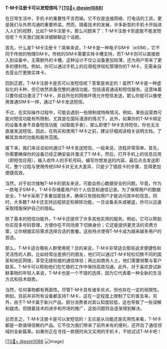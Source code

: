 **T-M卡注册卡可以发短信吗？[[TG💪+ @esim1088](https://t.me/s/esim1088)]**

在日常生活中，手机卡的重要性不言而喻。它不仅是连接网络、打电话的工具，更是我们与外界沟通的重要桥梁。然而，随着技术的发展，许多新型的手机卡开始进入人们的视野，比如T-M卡注册卡。那么问题来了：T-M卡注册卡到底能不能发短信呢？今天我们就来详细聊聊这个话题。

首先，什么是T-M卡注册卡？简单来说，T-M卡是一种电子SIM卡（eSIM），它不同于传统的物理SIM卡。传统的SIM卡需要实体卡槽支持，而T-M卡则可以直接嵌入到设备中，无需额外的卡槽。这种设计不仅让设备更加轻薄，还为用户带来了更多的便利性。例如，你可以通过手机上的应用程序轻松管理你的T-M卡，无需亲自去营业厅更换实体卡。

回到正题，T-M卡注册卡是否可以发短信呢？答案是肯定的！虽然T-M卡是一种虚拟化的卡种，但它依然具备完整的通信功能，包括语音通话和短信服务。这意味着只要你成功激活了T-M卡，并且所在的网络环境允许短信发送，那么你就可以像使用普通SIM卡一样，通过T-M卡发送短信。

不过，在实际操作过程中，可能会遇到一些限制或特殊情况。例如，某些运营商可能对短信功能有所限制，尤其是在国际漫游的情况下。此外，如果你的T-M卡绑定的设备本身不具备短信功能（如智能手表），那么即使T-M卡支持短信，你也无法直接发送短信。因此，在购买和使用T-M卡之前，建议仔细阅读相关说明文档，了解其具体的功能和服务范围。

接下来，我们来谈谈如何通过T-M卡发送短信。一般来说，流程非常简单。首先，你需要确保你的设备已经正确安装并激活了T-M卡。然后，打开手机上的信息应用（即短信应用），输入收件人的手机号码，编写你想发送的内容，最后点击发送即可。整个过程与使用传统SIM卡并无太大差异，只是少了插拔卡的步骤，显得更加便捷高效。

当然，对于初次接触T-M卡的朋友来说，可能会担心数据安全的问题。毕竟，作为一款电子SIM卡，T-M卡存储着用户的个人信息和通信记录。为了保障用户的数据安全，T-M卡采用了多重加密技术，确保只有授权用户才能访问其中的信息。同时，大多数T-M卡还支持远程锁定和擦除功能，一旦设备丢失或被盗，你可以迅速采取措施保护自己的隐私。

除了基本的短信功能外，T-M卡还提供了许多其他实用的服务。例如，它可以帮助你实现多号码管理，方便你在不同场景下切换身份；它还能提供更灵活的资费方案，让你根据实际需求选择合适的套餐。这些特点使得T-M卡成为越来越多用户的首选。

那么，T-M卡适合哪些人群使用呢？总的来说，T-M卡非常适合那些追求便捷性和灵活性的人群。比如经常出差旅行的朋友，他们可以通过T-M卡轻松切换不同的国家和地区网络，享受无缝衔接的通信体验；再比如商务人士，他们需要频繁与客户联系，T-M卡可以帮助他们在忙碌的工作中保持高效沟通。此外，对于喜欢尝试新鲜事物的年轻人来说，T-M卡也是一个不错的选择，因为它代表着一种全新的生活方式和技术趋势。

当然，任何事物都有两面性。尽管T-M卡具有诸多优点，但也存在一定的局限性。例如，目前并非所有设备都支持T-M卡，这在一定程度上限制了它的普及率。另外，由于T-M卡属于新兴产品，部分消费者对其认知度较低，这也导致了一些误解和疑虑。但随着技术的进步和市场的推广，这些问题将会逐渐得到解决。

总而言之，T-M卡注册卡是可以发短信的！无论是从功能还是实用性来看，T-M卡都是一款值得信赖的产品。它不仅为我们带来了前所未有的便利，还开启了通信领域的全新篇章。如果你正在寻找一款既时尚又实用的手机卡，不妨试试T-M卡吧！

[[TG💪+ @esim1088](https://t.me/s/esim1088) ![Image](https://i.postimg.cc/4NQfJmqS/Snipaste-2025-05-13-00-14-12.png)]
